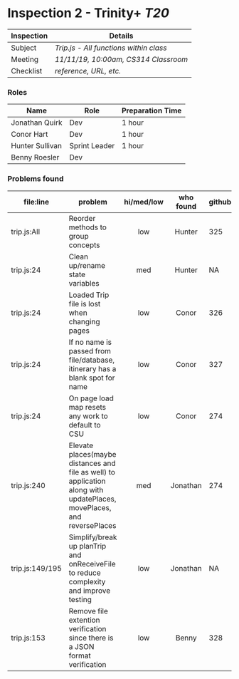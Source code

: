 # Inspection 2 - Trinity+ *T20* 
 
| Inspection | Details |
| ----- | ----- |
| Subject | *Trip.js - All functions within class* |
| Meeting | *11/11/19, 10:00am, CS314 Classroom* |
| Checklist | *reference, URL, etc.* |

### Roles

| Name | Role | Preparation Time |
| ---- | ---- | ---- |
| Jonathan Quirk | Dev | 1 hour |
| Conor Hart | Dev | 1 hour |
| Hunter Sullivan | Sprint Leader | 1 hour |
| Benny Roesler  | Dev |  |

### Problems found

| file:line | problem | hi/med/low | who found | github#  |
| --- | --- | :---: | :---: | --- |
| trip.js:All | Reorder methods to group concepts | low | Hunter | 325 |
| trip.js:24 | Clean up/rename state variables | med | Hunter | NA |
| trip.js:24 | Loaded Trip file is lost when changing pages | low | Conor | 326 |
| trip.js:24 | If no name is passed from file/database, itinerary has a blank spot for name | low | Conor | 327 |
| trip.js:24 | On page load map resets any work to default to CSU | low | Conor | 274 |
| trip.js:240 | Elevate places(maybe distances and file as well) to application along with updatePlaces, movePlaces, and reversePlaces | med | Jonathan | 274 |
| trip.js:149/195 | Simplify/break up planTrip and onReceiveFile to reduce complexity and improve testing | low | Jonathan | NA |
| trip.js:153 | Remove file extention verification since there is a JSON format verification | low | Benny | 328 |

